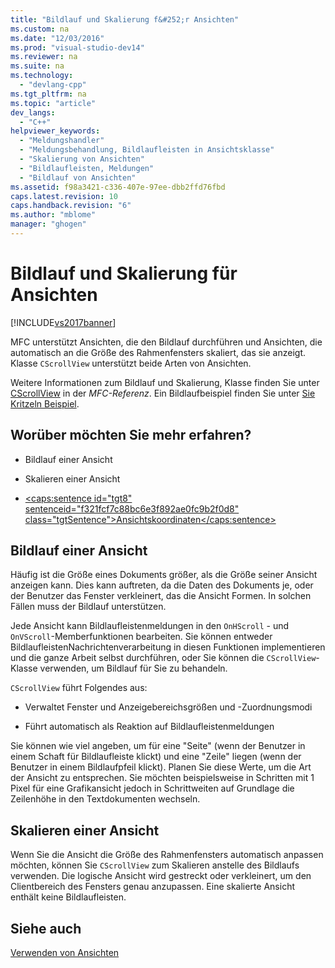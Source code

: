 ```yaml
---
title: "Bildlauf und Skalierung f&#252;r Ansichten"
ms.custom: na
ms.date: "12/03/2016"
ms.prod: "visual-studio-dev14"
ms.reviewer: na
ms.suite: na
ms.technology: 
  - "devlang-cpp"
ms.tgt_pltfrm: na
ms.topic: "article"
dev_langs: 
  - "C++"
helpviewer_keywords: 
  - "Meldungshandler"
  - "Meldungsbehandlung, Bildlaufleisten in Ansichtsklasse"
  - "Skalierung von Ansichten"
  - "Bildlaufleisten, Meldungen"
  - "Bildlauf von Ansichten"
ms.assetid: f98a3421-c336-407e-97ee-dbb2ffd76fbd
caps.latest.revision: 10
caps.handback.revision: "6"
ms.author: "mblome"
manager: "ghogen"
---
```

# Bildlauf und Skalierung f&#252;r Ansichten
[!INCLUDE[vs2017banner](../assembler/inline/includes/vs2017banner.md)]

MFC unterstützt Ansichten, die den Bildlauf durchführen und Ansichten, die automatisch an die Größe des Rahmenfensters skaliert, das sie anzeigt.  Klasse `CScrollView` unterstützt beide Arten von Ansichten.  
  
 Weitere Informationen zum Bildlauf und Skalierung, Klasse finden Sie unter [CScrollView](../mfc/reference/cscrollview-class.md) in der *MFC\-Referenz*.  Ein Bildlaufbeispiel finden Sie unter [Sie Kritzeln Beispiel](../top/visual-cpp-samples.md).  
  
## Worüber möchten Sie mehr erfahren?  
  
-   Bildlauf einer Ansicht  
  
-   Skalieren einer Ansicht  
  
-   [\<caps:sentence id\="tgt8" sentenceid\="f321fcf7c88bc6e3f892ae0fc9b2f0d8" class\="tgtSentence"\>Ansichtskoordinaten\<\/caps:sentence\>](http://msdn.microsoft.com/library/windows/desktop/dd145205)  
  
##  <a name="_core_scrolling_a_view"></a> Bildlauf einer Ansicht  
 Häufig ist die Größe eines Dokuments größer, als die Größe seiner Ansicht anzeigen kann.  Dies kann auftreten, da die Daten des Dokuments je, oder der Benutzer das Fenster verkleinert, das die Ansicht Formen.  In solchen Fällen muss der Bildlauf unterstützen.  
  
 Jede Ansicht kann Bildlaufleistenmeldungen in den `OnHScroll` \- und `OnVScroll`\-Memberfunktionen bearbeiten.  Sie können entweder BildlaufleistenNachrichtenverarbeitung in diesen Funktionen implementieren und die ganze Arbeit selbst durchführen, oder Sie können die `CScrollView`\-Klasse verwenden, um Bildlauf für Sie zu behandeln.  
  
 `CScrollView` führt Folgendes aus:  
  
-   Verwaltet Fenster und Anzeigebereichsgrößen und \-Zuordnungsmodi  
  
-   Führt automatisch als Reaktion auf Bildlaufleistenmeldungen  
  
 Sie können wie viel angeben, um für eine "Seite" \(wenn der Benutzer in einem Schaft für Bildlaufleiste klickt\) und eine "Zeile" liegen \(wenn der Benutzer in einem Bildlaufpfeil klickt\).  Planen Sie diese Werte, um die Art der Ansicht zu entsprechen.  Sie möchten beispielsweise in Schritten mit 1 Pixel für eine Grafikansicht jedoch in Schrittweiten auf Grundlage die Zeilenhöhe in den Textdokumenten wechseln.  
  
##  <a name="_core_scaling_a_view"></a> Skalieren einer Ansicht  
 Wenn Sie die Ansicht die Größe des Rahmenfensters automatisch anpassen möchten, können Sie `CScrollView` zum Skalieren anstelle des Bildlaufs verwenden.  Die logische Ansicht wird gestreckt oder verkleinert, um den Clientbereich des Fensters genau anzupassen.  Eine skalierte Ansicht enthält keine Bildlaufleisten.  
  
## Siehe auch  
 [Verwenden von Ansichten](../mfc/using-views.md)